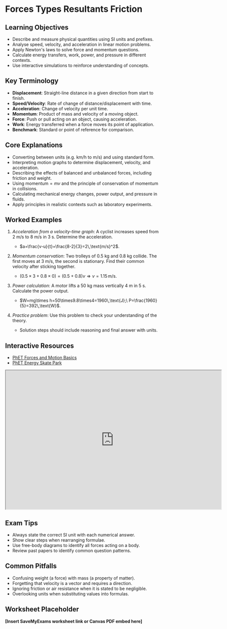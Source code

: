 # Forces Types Resultants Friction

## Learning Objectives
- Describe and measure physical quantities using SI units and prefixes.
- Analyse speed, velocity, and acceleration in linear motion problems.
- Apply Newton's laws to solve force and momentum questions.
- Calculate energy transfers, work, power, and pressure in different contexts.
- Use interactive simulations to reinforce understanding of concepts.

## Key Terminology
- **Displacement**: Straight-line distance in a given direction from start to finish.
- **Speed/Velocity**: Rate of change of distance/displacement with time.
- **Acceleration**: Change of velocity per unit time.
- **Momentum**: Product of mass and velocity of a moving object.
- **Force**: Push or pull acting on an object, causing acceleration.
- **Work**: Energy transferred when a force moves its point of application.
- **Benchmark**: Standard or point of reference for comparison.

## Core Explanations
- Converting between units (e.g. km/h to m/s) and using standard form.
- Interpreting motion graphs to determine displacement, velocity, and acceleration.
- Describing the effects of balanced and unbalanced forces, including friction and weight.
- Using $\text{momentum}=mv$ and the principle of conservation of momentum in collisions.
- Calculating mechanical energy changes, power output, and pressure in fluids.
- Apply principles in realistic contexts such as laboratory experiments.

## Worked Examples
1. *Acceleration from a velocity-time graph*: A cyclist increases speed from 2 m/s to 8 m/s in 3 s. Determine the acceleration.
   - $a=\frac{v-u}{t}=\frac{8-2}{3}=2\,\text{m/s}^2$.
2. *Momentum conservation*: Two trolleys of 0.5 kg and 0.8 kg collide. The first moves at 3 m/s, the second is stationary. Find their common velocity after sticking together.
   - $(0.5\times3+0.8\times0)=(0.5+0.8)v \Rightarrow v=1.15\,\text{m/s}$.
3. *Power calculation*: A motor lifts a 50 kg mass vertically 4 m in 5 s. Calculate the power output.
   - $W=mg\times h=50\times9.8\times4=1960\,\text{J};\ P=\frac{1960}{5}=392\,\text{W}$.

4. *Practice problem*: Use this problem to check your understanding of the theory.
   - Solution steps should include reasoning and final answer with units.
## Interactive Resources
- [PhET Forces and Motion Basics](https://phet.colorado.edu/en/simulation/forces-and-motion-basics)
- [PhET Energy Skate Park](https://phet.colorado.edu/en/simulation/energy-skate-park)
<iframe src="https://phet.colorado.edu/sims/html/forces-and-motion-basics/latest/forces-and-motion-basics_en.html" width="700" height="450" title="Interactive simulation" loading="lazy"></iframe>

## Exam Tips
- Always state the correct SI unit with each numerical answer.
- Show clear steps when rearranging formulae.
- Use free-body diagrams to identify all forces acting on a body.
- Review past papers to identify common question patterns.

## Common Pitfalls
- Confusing weight (a force) with mass (a property of matter).
- Forgetting that velocity is a vector and requires a direction.
- Ignoring friction or air resistance when it is stated to be negligible.
- Overlooking units when substituting values into formulas.

## Worksheet Placeholder
**[Insert SaveMyExams worksheet link or Canvas PDF embed here]**
